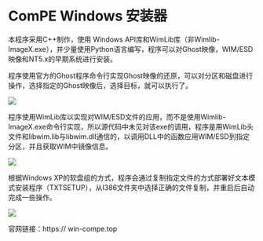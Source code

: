 # ComPE Windows 安装器

本程序采用C++制作，使用 Windows API库和WimLib库（非Wimlib-ImageX.exe），并少量使用Python语言编写，程序可以对Ghost映像，WIM/ESD映像和NT5.x的早期系统进行安装。

程序使用官方的Ghost程序命令行实现Ghost映像的还原，可以对分区和磁盘进行操作，选择指定的Ghost映像后，选择目标，就可以执行了。

![](media/a46473ba8aa11deac826b4e9a63a8666.png)

程序使用WimLib库以实现对WIM/ESD文件的应用，而不是使用Wimlib-ImageX.exe命令行实现，所以源代码中未见对该exe的调用，程序是用WimLib头文件和libwim.lib与libwim.dll通信的，以调用DLL中的函数应用WIM/ESD到指定分区，并且获取WIM中镜像信息。

![](media/d9c07bce0765dd0e5f70f0e3a42824c0.png)

根据Windows XP的软盘组的方式，程序会通过复制指定文件的方式部署好文本模式安装程序（TXTSETUP），从I386文件夹中选择正确的文件复制，并重启后自动完成一些操作。

![](media/3523e4ae222ad83ad40c0f081da74952.png)

官网链接：https:// win-compe.top
